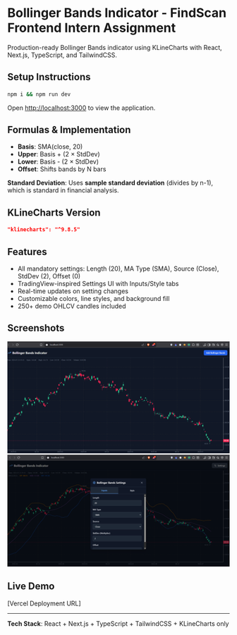 # Bollinger Bands Indicator - FindScan Frontend Intern Assignment

Production-ready Bollinger Bands indicator using KLineCharts with React, Next.js, TypeScript, and TailwindCSS.

## Setup Instructions

```bash
npm i && npm run dev
```

Open [http://localhost:3000](http://localhost:3000) to view the application.

## Formulas & Implementation

- **Basis**: SMA(close, 20)
- **Upper**: Basis + (2 × StdDev)  
- **Lower**: Basis - (2 × StdDev)
- **Offset**: Shifts bands by N bars

**Standard Deviation**: Uses **sample standard deviation** (divides by n-1), which is standard in financial analysis.

## KLineCharts Version
```json
"klinecharts": "^9.8.5"
```

## Features

- All mandatory settings: Length (20), MA Type (SMA), Source (Close), StdDev (2), Offset (0)
- TradingView-inspired Settings UI with Inputs/Style tabs
- Real-time updates on setting changes
- Customizable colors, line styles, and background fill
- 250+ demo OHLCV candles included

## Screenshots

![Chart with Bollinger Bands](./public/screenshots/chart-with-bands.png)
![Settings Modal](./public/screenshots/settings-modal.png)

## Live Demo

[Vercel Deployment URL]

---

**Tech Stack**: React + Next.js + TypeScript + TailwindCSS + KLineCharts only